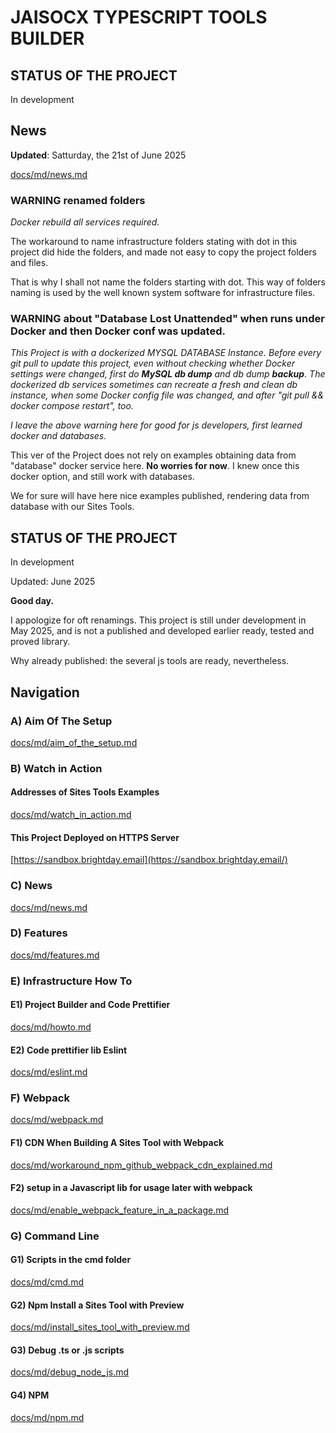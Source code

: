 # JAISOCX TYPESCRIPT TOOLS BUILDER

## STATUS OF THE PROJECT

In development



## News

**Updated**: Satturday, the 21st of June 2025


[docs/md/news.md](./docs/md/news.md)


### WARNING renamed folders

*Docker rebuild all services required.*


The workaround to name infrastructure folders stating with dot in this project did hide the folders,
and made not easy to copy the project folders and files.


That is why I shall not name the folders starting with dot. This way of folders naming is used by the well known system software for infrastructure files.





###  WARNING about "Database Lost Unattended" when runs under Docker and then Docker conf was updated.

*This Project is with a dockerized MYSQL DATABASE Instance. Before every git pull to update this project, even without checking whether Docker settings were changed, first do **MySQL db dump** and db dump **backup**. The dockerized db services sometimes can recreate a fresh and clean db instance, when some Docker config file was changed, and after "git pull && docker compose restart", too.*

*I leave the above warning here for good for js developers, first learned docker and databases.*

This ver of the Project does not rely on examples obtaining data from "database" docker service here. **No worries for now**. I knew once this docker option, and still work with databases.

We for sure will have here nice examples published, rendering data from database with our Sites Tools.





## STATUS OF THE PROJECT

In development

Updated: June 2025





**Good day.**

I appologize for oft renamings. This project is still under development in May 2025, and is not a published and developed earlier ready, tested and proved library.

Why already published: the several js tools are ready, nevertheless.




## Navigation

### A) Aim Of The Setup

[docs/md/aim_of_the_setup.md](./docs/md/aim_of_the_setup.md)



### B) Watch in Action

#### Addresses of Sites Tools Examples

[docs/md/watch_in_action.md](./docs/md/watch_in_action.md)


#### This Project Deployed on HTTPS Server

[https://sandbox.brightday.email](https://sandbox.brightday.email/)



### C) News

[docs/md/news.md](./docs/md/news.md)



### D) Features

[docs/md/features.md](./docs/md/features.md)



### E) Infrastructure How To

#### E1) Project Builder and Code Prettifier

[docs/md/howto.md](./docs/md/howto.md)


#### E2) Code prettifier lib Eslint

[docs/md/eslint.md](./docs/md/eslint.md)




### F) Webpack

[docs/md/webpack.md](./docs/md/webpack.md)



#### F1) CDN When Building A Sites Tool with Webpack

[docs/md/workaround_npm_github_webpack_cdn_explained.md](./docs/md/workaround_npm_github_webpack_cdn_explained.md)


#### F2) setup in a Javascript lib for usage later with webpack

[docs/md/enable_webpack_feature_in_a_package.md](./docs/md/enable_webpack_feature_in_a_package.md)





### G) Command Line

#### G1) Scripts in the cmd folder

[docs/md/cmd.md](./docs/md/cmd.md)



#### G2) Npm Install a Sites Tool with Preview

[docs/md/install_sites_tool_with_preview.md](./docs/md/install_sites_tool_with_preview.md)



#### G3) Debug .ts or .js scripts

[docs/md/debug_node_js.md](./docs/md/debug_node_js.md)



#### G4) NPM

[docs/md/npm.md](./docs/md/npm.md)







